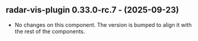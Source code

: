  ## radar-vis-plugin 0.33.0-rc.7 - (2025-09-23)
  
  * No changes on this component. The version is bumped to align it
    with the rest of the components.
